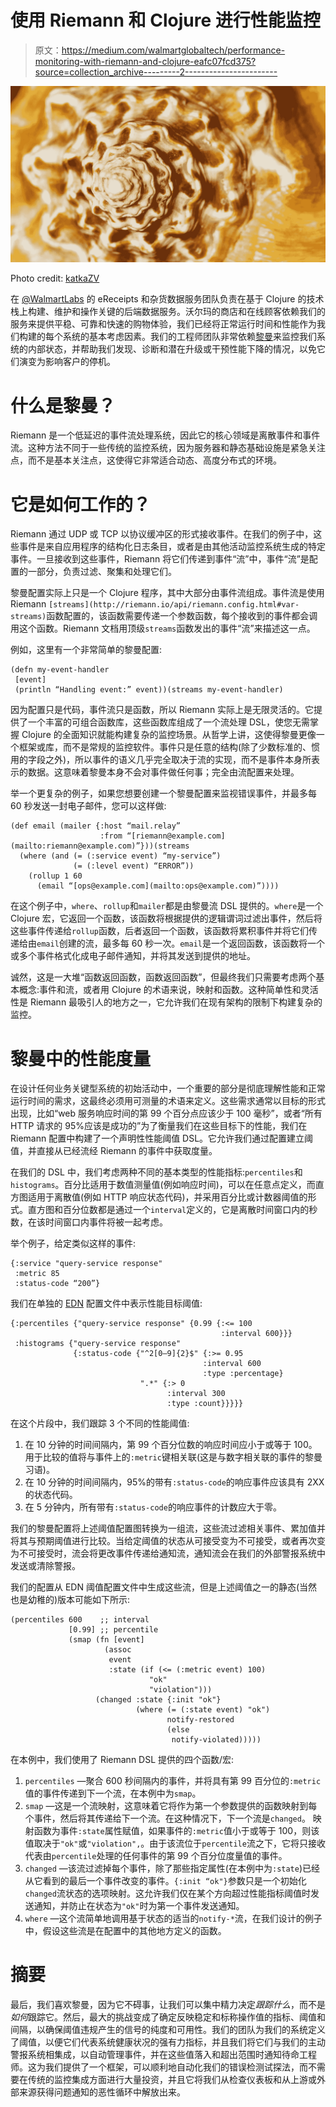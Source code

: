 # 使用 Riemann 和 Clojure 进行性能监控

> 原文：<https://medium.com/walmartglobaltech/performance-monitoring-with-riemann-and-clojure-eafc07fcd375?source=collection_archive---------2----------------------->

![](img/25f21712959076fbaea4ee8de4c4bcbb.png)

Photo credit: [katkaZV](https://pixabay.com/en/shell-sea-underwater-world-beach-1680755/)

在 [@WalmartLabs](http://twitter.com/WalmartLabs) 的 eReceipts 和杂货数据服务团队负责在基于 Clojure 的技术栈上构建、维护和操作关键的后端数据服务。沃尔玛的商店和在线顾客依赖我们的服务来提供平稳、可靠和快速的购物体验，我们已经将正常运行时间和性能作为我们构建的每个系统的基本考虑因素。我们的工程师团队非常依赖[黎曼](http://riemann.io)来监控我们系统的内部状态，并帮助我们发现、诊断和潜在升级或干预性能下降的情况，以免它们演变为影响客户的停机。

# 什么是黎曼？

Riemann 是一个低延迟的事件流处理系统，因此它的核心领域是离散事件和事件流。这种方法不同于一些传统的监控系统，因为服务器和静态基础设施是紧急关注点，而不是基本关注点，这使得它非常适合动态、高度分布式的环境。

# 它是如何工作的？

Riemann 通过 UDP 或 TCP 以协议缓冲区的形式接收事件。在我们的例子中，这些事件是来自应用程序的结构化日志条目，或者是由其他活动监控系统生成的特定事件。一旦接收到这些事件，Riemann 将它们传递到事件“流”中，事件“流”是配置的一部分，负责过滤、聚集和处理它们。

黎曼配置实际上只是一个 Clojure 程序，其中大部分由事件流组成。事件流是使用 Riemann `[streams](http://riemann.io/api/riemann.config.html#var-streams)`函数配置的，该函数需要传递一个参数函数，每个接收到的事件都会调用这个函数。Riemann 文档用顶级`streams`函数发出的事件“流”来描述这一点。

例如，这里有一个非常简单的黎曼配置:

```
(defn my-event-handler
 [event]
 (println “Handling event:” event))(streams my-event-handler)
```

因为配置只是代码，事件流只是函数，所以 Riemann 实际上是无限灵活的。它提供了一个丰富的可组合函数库，这些函数库组成了一个流处理 DSL，使您无需掌握 Clojure 的全面知识就能构建复杂的监控场景。从哲学上讲，这使得黎曼更像一个框架或库，而不是常规的监控软件。事件只是任意的结构(除了少数标准的、惯用的字段之外)，所以事件的语义几乎完全取决于流的实现，而不是事件本身所表示的数据。这意味着黎曼本身不会对事件做任何事；完全由流配置来处理。

举一个更复杂的例子，如果您想要创建一个黎曼配置来监视错误事件，并最多每 60 秒发送一封电子邮件，您可以这样做:

```
(def email (mailer {:host “mail.relay”
                    :from “[riemann@example.com](mailto:riemann@example.com)”}))(streams
  (where (and (= (:service event) “my-service”)
              (= (:level event) “ERROR”))
    (rollup 1 60
      (email “[ops@example.com](mailto:ops@example.com)”))))
```

在这个例子中，`where`、`rollup`和`mailer`都是由黎曼流 DSL 提供的。`where`是一个 Clojure 宏，它返回一个函数，该函数将根据提供的逻辑谓词过滤出事件，然后将这些事件传递给`rollup`函数，后者返回一个函数，该函数将累积事件并将它们传递给由`email`创建的流，最多每 60 秒一次。`email`是一个返回函数，该函数将一个或多个事件格式化成电子邮件通知，并将其发送到提供的地址。

诚然，这是一大堆“函数返回函数，函数返回函数”，但最终我们只需要考虑两个基本概念:事件和流，或者用 Clojure 的术语来说，映射和函数。这种简单性和灵活性是 Riemann 最吸引人的地方之一，它允许我们在现有架构的限制下构建复杂的监控。

# 黎曼中的性能度量

在设计任何业务关键型系统的初始活动中，一个重要的部分是彻底理解性能和正常运行时间的需求，这最终必须用可测量的术语来定义。这些需求通常以目标的形式出现，比如“web 服务响应时间的第 99 个百分点应该少于 100 毫秒”，或者“所有 HTTP 请求的 95%应该是成功的”为了衡量我们在这些目标下的性能，我们在 Riemann 配置中构建了一个声明性性能阈值 DSL。它允许我们通过配置建立阈值，并直接从已经流经 Riemann 的事件中获取度量。

在我们的 DSL 中，我们考虑两种不同的基本类型的性能指标:`percentiles`和`histograms`。百分比适用于数值测量值(例如响应时间)，可以在任意点定义，而直方图适用于离散值(例如 HTTP 响应状态代码)，并采用百分比或计数器阈值的形式。直方图和百分位数都是通过一个`interval`定义的，它是离散时间窗口内的秒数，在该时间窗口内事件将被一起考虑。

举个例子，给定类似这样的事件:

```
{:service "query-service response"
 :metric 85
 :status-code “200”}
```

我们在单独的 [EDN](https://github.com/edn-format/edn) 配置文件中表示性能目标阈值:

```
{:percentiles {"query-service response" {0.99 {:<= 100 
                                               :interval 600}}}
 :histograms {"query-service response" 
              {:status-code {"^2[0–9]{2}$" {:>= 0.95
                                           :interval 600
                                           :type :percentage}
                             ".*" {:> 0
                                   :interval 300
                                   :type :count}}}}}
```

在这个片段中，我们跟踪 3 个不同的性能阈值:

1.  在 10 分钟的时间间隔内，第 99 个百分位数的响应时间应小于或等于 100。用于比较的值将与事件上的`:metric`键相关联(这是与数字相关联的事件的黎曼习语)。
2.  在 10 分钟的时间间隔内，95%的带有`:status-code`的响应事件应该具有 2XX 的状态代码。
3.  在 5 分钟内，所有带有`:status-code`的响应事件的计数应大于零。

我们的黎曼配置将上述阈值配置图转换为一组流，这些流过滤相关事件、累加值并将其与预期阈值进行比较。当给定阈值的状态从可接受变为不可接受，或者再次变为不可接受时，流会将更改事件传递给通知流，通知流会在我们的外部警报系统中发送或清除警报。

我们的配置从 EDN 阈值配置文件中生成这些流，但是上述阈值之一的静态(当然也是幼稚的)版本可能如下所示:

```
(percentiles 600    ;; interval
             [0.99] ;; percentile
             (smap (fn [event]
                     (assoc
                      event
                      :state (if (<= (:metric event) 100)
                               "ok"
                               "violation")))
                   (changed :state {:init "ok"}
                            (where (= (:state event) "ok")
                                   notify-restored
                                   (else
                                    notify-violated)))))
```

在本例中，我们使用了 Riemann DSL 提供的四个函数/宏:

1.  `percentiles` —聚合 600 秒间隔内的事件，并将具有第 99 百分位的`:metric`值的事件传递到下一个流，在本例中为`smap`。
2.  `smap` —这是一个流映射，这意味着它将作为第一个参数提供的函数映射到每个事件，然后将其传递给下一个流。在这种情况下，下一个流是`changed`。
    映射函数为事件`:state`属性赋值，如果事件的`:metric`值小于或等于 100，则该值取决于`"ok"`或`"violation",`。由于该流位于`percentile`流之下，它将只接收代表由`percentile`处理的任何事件的第 99 个百分位度量值的事件。
3.  `changed` —该流过滤掉每个事件，除了那些指定属性(在本例中为`:state`)已经从它看到的最后一个事件改变的事件。`{:init “ok"}`参数只是一个初始化`changed`流状态的选项映射。这允许我们仅在某个方向超过性能指标阈值时发送通知，并防止在状态为`"ok"`时为第一个事件发送通知。
4.  `where` —这个流简单地调用基于状态的适当的`notify-*`流，在我们设计的例子中，假设这些流是在配置中的其他地方定义的函数。

# 摘要

最后，我们喜欢黎曼，因为它不碍事，让我们可以集中精力决定*跟踪什么*，而不是*如何*跟踪它。然后，最大的挑战变成了确定反映稳定和标称操作值的指标、阈值和间隔，以确保阈值违规产生的信号的纯度和可用性。我们的团队为我们的系统定义了阈值，以便它们代表系统健康状况的强有力指标，并且我们将它们与我们的主动警报系统相集成，以自动管理事件，并在这些值落入和超出范围时通知待命工程师。这为我们提供了一个框架，可以顺利地自动化我们的错误检测试探法，而不需要在传统的监控集成方面进行大量投资，并且它将我们从检查仪表板和从上游或外部来源获得问题通知的恶性循环中解放出来。